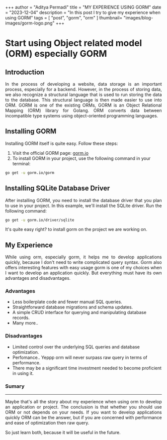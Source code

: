 +++
author = "Aditya Permadi"
title = "MY EXPERIENCE USING GORM"
date = "2023-12-04"
description = "In this post I try to give my experience when using GORM"
tags = [
    "post",
    "gorm",
    "orm"
]
thumbnail= "images/blog-images/gorm-logo.png"
+++

# Start using Object related model (ORM) especially GORM

## Introduction

<p style="text-align: justify"> In the process of developing a website, data storage is an important process, especially for a backend. However, in the process of storing data, we also recognize a structural language that is used to run storing the data to the database. This structural language is then made easier to use into ORM. GORM is one of the existing ORMs, GORM is an Object Relational Mapping (ORM) library for Golang. ORM converts data between incompatible type systems using object-oriented programming languages. </p>

## Installing GORM

Installing GORM itself is quite easy. Follow these steps:

1. Visit the official GORM page: [gorm.io](https://gorm.io)
2. To install GORM in your project, use the following command in your terminal:

```bash
go get -u gorm.io/gorm
```

## Installing SQLite Database Driver

<p style="text-align: justify">After installing GORM, you need to install the database driver that you plan to use in your project. In this example, we'll install the SQLite driver. Run the following command: </p>

```bash
go get -u gorm.io/driver/sqlite
```
It's quite easy right? to install gorm on the project we are working on. 

## My Experience 
<p style="text-align: justify">While using orm, especially gorm, it helps me to develop applications quickly, because I don't need to write complicated query syntax.
Gorm also offers interesting features with easy usage gorm is one of my choices when I want to develop an application quickly.
But everything must have its own advantages and disadvantages. </p>

### Advantages
* Less boilerplate code and fewer manual SQL queries.
* Straightforward database migrations and schema updates.
* A simple CRUD interface for querying and manipulating database records.
* Many more.. 

### Disadvantages
* Limited control over the underlying SQL queries and database optimization.
* Perfomance.. Yeppp orm will never surpass raw query in terms of performance.
* There may be a significant time investment needed to become proficient in using it.

### Sumary 
<hr>
<p style="text-align: justify">
Maybe that's all the story about my experience when using orm to develop an application or project. The conclusion is that whether you should use ORM or not depends on your needs. If you want to develop applications quickly ORM can be the answer, but if you are concerned with performance and ease of optimization then raw query.

So just learn both, because it will be useful in the future.
</p>